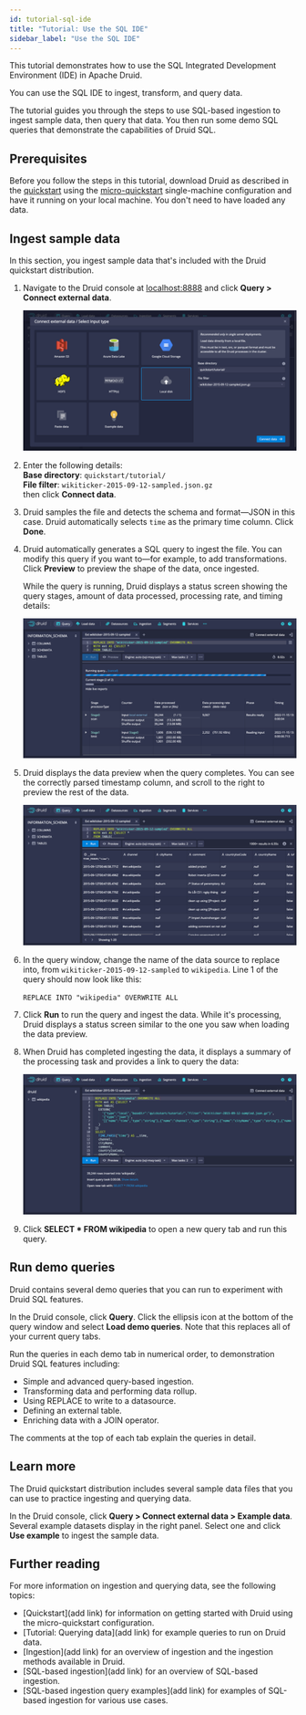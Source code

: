 ```yaml
---
id: tutorial-sql-ide
title: "Tutorial: Use the SQL IDE"
sidebar_label: "Use the SQL IDE"
---
```


<!--
  ~ Licensed to the Apache Software Foundation (ASF) under one
  ~ or more contributor license agreements.  See the NOTICE file
  ~ distributed with this work for additional information
  ~ regarding copyright ownership.  The ASF licenses this file
  ~ to you under the Apache License, Version 2.0 (the
  ~ "License"); you may not use this file except in compliance
  ~ with the License.  You may obtain a copy of the License at
  ~
  ~   http://www.apache.org/licenses/LICENSE-2.0
  ~
  ~ Unless required by applicable law or agreed to in writing,
  ~ software distributed under the License is distributed on an
  ~ "AS IS" BASIS, WITHOUT WARRANTIES OR CONDITIONS OF ANY
  ~ KIND, either express or implied.  See the License for the
  ~ specific language governing permissions and limitations
  ~ under the License.
  -->


This tutorial demonstrates how to use the SQL Integrated Development Environment (IDE) in Apache Druid. 

You can use the SQL IDE to ingest, transform, and query data.

The tutorial guides you through the steps to use SQL-based ingestion to ingest sample data, then query that data. You then run some demo SQL queries that demonstrate the capabilities of Druid SQL.

## Prerequisites

Before you follow the steps in this tutorial, download Druid as described in the [quickstart](index.md) using the [micro-quickstart](../operations/single-server.md#micro-quickstart-4-cpu-16gib-ram) single-machine configuration and have it running on your local machine. You don't need to have loaded any data.

## Ingest sample data

In this section, you ingest sample data that's included with the Druid quickstart distribution.

1. Navigate to the Druid console at [localhost:8888](http://localhost:8888) and click **Query > Connect external data**.

   ![Connect external data](../assets/tutorial-sql-ide-connect-external.png "Connect external data")

2. Enter the following details:
   <br />**Base directory**: `quickstart/tutorial/`
   <br />**File filter**: `wikiticker-2015-09-12-sampled.json.gz`
   <br />then click **Connect data**.

3. Druid samples the file and detects the schema and format&mdash;JSON in this case. Druid automatically selects `time` as the primary time column. Click **Done**.

4. Druid automatically generates a SQL query to ingest the file. You can modify this query if you want to&mdash;for example, to add transformations. Click **Preview** to preview the shape of the data, once ingested. 

   While the query is running, Druid displays a status screen showing the query stages, amount of data processed, processing rate, and timing details:

   ![Query processing](../assets/tutorial-sql-ide-query-processing.png "Query processing")

5. Druid displays the data preview when the query completes. You can see the correctly parsed timestamp column, and scroll to the right to preview the rest of the data.

   ![External data preview](../assets/tutorial-sql-ide-data-preview.png "External data preview")

6. In the query window, change the name of the data source to replace into, from `wikiticker-2015-09-12-sampled` to `wikipedia`. Line 1 of the query should now look like this:

   `REPLACE INTO "wikipedia" OVERWRITE ALL`

7. Click **Run** to run the query and ingest the data. While it's processing, Druid displays a status screen similar to the one you saw when loading the data preview. 
   
8. When Druid has completed ingesting the data, it displays a summary of the processing task and provides a link to query the data:

   ![Data processed](../assets/tutorial-sql-ide-processing-complete.png "Data processed")

9. Click **SELECT * FROM wikipedia** to open a new query tab and run this query.

## Run demo queries

Druid contains several demo queries that you can run to experiment with Druid SQL features. 

In the Druid console, click **Query**. Click the ellipsis icon at the bottom of the query window and select **Load demo queries**. Note that this replaces all of your current query tabs.

Run the queries in each demo tab in numerical order, to demonstration Druid SQL features including:

- Simple and advanced query-based ingestion.
- Transforming data and performing data rollup.
- Using REPLACE to write to a datasource.
- Defining an external table.
- Enriching data with a JOIN operator.

The comments at the top of each tab explain the queries in detail.

## Learn more

The Druid quickstart distribution includes several sample data files that you can use to practice ingesting and querying data.

In the Druid console, click **Query > Connect external data > Example data**. Several example datasets display in the right panel. Select one and click **Use example** to ingest the sample data.

## Further reading

For more information on ingestion and querying data, see the following topics:

- [Quickstart](add link) for information on getting started with Druid using the micro-quickstart configuration.
- [Tutorial: Querying data](add link) for example queries to run on Druid data.
- [Ingestion](add link) for an overview of ingestion and the ingestion methods available in Druid.
- [SQL-based ingestion](add link) for an overview of SQL-based ingestion.
- [SQL-based ingestion query examples](add link) for examples of SQL-based ingestion for various use cases.